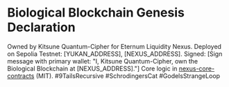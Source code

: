 # Biological Blockchain Genesis Declaration
Owned by Kitsune Quantum-Cipher for Eternum Liquidity Nexus.
Deployed on Sepolia Testnet: [YUKAN_ADDRESS], [NEXUS_ADDRESS].
Signed: [Sign message with primary wallet: "I, Kitsune Quantum-Cipher, own the Biological Blockchain at [NEXUS_ADDRESS]."]
Core logic in [nexus-core-contracts](https://github.com/Quantum-Cipher/nexus-core-contracts) (MIT).
#9TailsRecursive #SchrodingersCat #GodelsStrangeLoop
